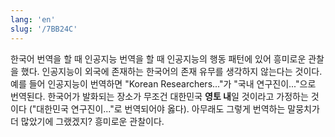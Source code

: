 ```yaml
---
lang: 'en'
slug: '/7BB24C'
---
```


한국어 번역을 할 때 인공지능 번역을 할 때 인공지능의 행동 패턴에 있어 흥미로운 관찰을 했다. 인공지능이 외국에 존재하는 한국어의 존재 유무를 생각하지 않는다는 것이다. 예를 들어 인공지능이 번역하면 "Korean Researchers..."가 "국내 연구진이..."으로 번역된다. 한국어가 발화되는 장소가 무조건 대한민국 **영토 내**일 것이라고 가정하는 것이다 ("대한민국 연구진이..."로 번역되어야 옳다). 아무래도 그렇게 번역하는 말뭉치가 더 많았기에 그랬겠지? 흥미로운 관찰이다.
